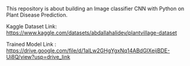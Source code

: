 This repository is about building an Image classifier CNN with Python on Plant Disease Prediction.

Kaggle Dataset Link: https://www.kaggle.com/datasets/abdallahalidev/plantvillage-dataset

Trained Model Link : https://drive.google.com/file/d/1alLw2GHgYgxNq14ABdGIXeijBDE-Ui8Q/view?usp=drive_link
